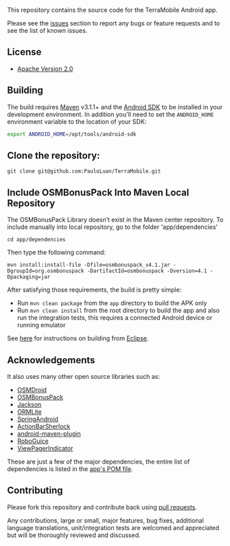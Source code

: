 This repository contains the source code for the TerraMobile Android app.

Please see the [issues](https://github.com/PauloLuan/terramobile/issues) section to
report any bugs or feature requests and to see the list of known issues.

## License

* [Apache Version 2.0](http://www.apache.org/licenses/LICENSE-2.0.html)

## Building

The build requires [Maven](http://maven.apache.org/download.html)
v3.1.1+ and the [Android SDK](http://developer.android.com/sdk/index.html)
to be installed in your development environment. In addition you'll need to set
the `ANDROID_HOME` environment variable to the location of your SDK:

```bash
export ANDROID_HOME=/opt/tools/android-sdk
```

## Clone the repository:

	git clone git@github.com:PauloLuan/TerraMobile.git

## Include OSMBonusPack Into Maven Local Repository 

The OSMBonusPack Library doesn’t exist in the Maven center repository. To include manually into local repository, go to the folder 'app/dependencies'

	cd app/dependencies

Then type the following command: 

	mvn install:install-file -Dfile=osmbonuspack_v4.1.jar -DgroupId=org.osmbonuspack -DartifactId=osmbonuspack -Dversion=4.1 -Dpackaging=jar

After satisfying those requirements, the build is pretty simple:

* Run `mvn clean package` from the `app` directory to build the APK only
* Run `mvn clean install` from the root directory to build the app and also run
  the integration tests, this requires a connected Android device or running
  emulator

See [here](https://github.com/PauloLuan/terramobile/wiki/Building-From-Eclipse) for
instructions on building from [Eclipse](http://eclipse.org).

## Acknowledgements

It also uses many other open source libraries such as:

* [OSMDroid](https://code.google.com/p/osmdroid)
* [OSMBonusPack](https://code.google.com/p/osmbonuspack/)
* [Jackson](http://jackson.codehaus.org/)
* [ORMLite](http://ormlite.com/)
* [SpringAndroid](http://projects.spring.io/spring-android/)
* [ActionBarSherlock](https://github.com/JakeWharton/ActionBarSherlock)
* [android-maven-plugin](https://github.com/jayway/maven-android-plugin)
* [RoboGuice](https://github.com/roboguice/roboguice)
* [ViewPagerIndicator](https://github.com/JakeWharton/Android-ViewPagerIndicator)

These are just a few of the major dependencies, the entire list of dependencies
is listed in the [app's POM file](https://github.com/PauloLuan/terramobile/blob/master/app/pom.xml).

## Contributing

Please fork this repository and contribute back using
[pull requests](https://github.com/PauloLuan/terramobile/pulls).

Any contributions, large or small, major features, bug fixes, additional
language translations, unit/integration tests are welcomed and appreciated
but will be thoroughly reviewed and discussed.
